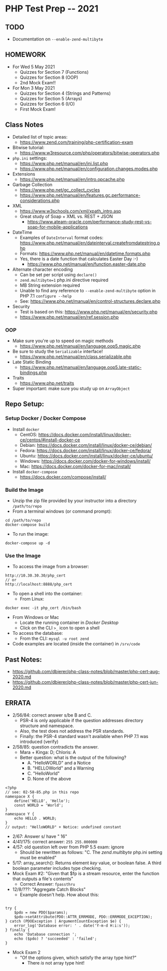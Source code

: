 # PHP Test Prep -- 2021

## TODO
* Documentation on `--enable-zend-multibyte`

## HOMEWORK
* For Wed 5 May 2021
  * Quizzes for Section 7 (Functions)
  * Quizzes for Section 8 (OOP)
  * 2nd Mock Exam!!
* For Mon 3 May 2021
  * Quizzes for Section 4 (Strings and Patterns)
  * Quizzes for Section 5 (Arrays)
  * Quizzes for Section 6 (I/O)
  * First Mock Exam!

## Class Notes
* Detailed list of topic areas:
  * https://www.zend.com/training/php-certification-exam
* Bitwise tutorial:
  * https://www.w3resource.com/php/operators/bitwise-operators.php
* `php.ini` settings:
  * https://www.php.net/manual/en/ini.list.php
  * https://www.php.net/manual/en/configuration.changes.modes.php
* Extensions
  * https://www.php.net/manual/en/intro.opcache.php
* Garbage Collection
  * https://www.php.net/gc_collect_cycles
  * https://www.php.net/manual/en/features.gc.performance-considerations.php
* XML
  * https://www.w3schools.com/xml/xpath_intro.asp
  * Great study of Soap + XML vs. REST + JSON
    * https://www.ateam-oracle.com/performance-study-rest-vs-soap-for-mobile-applications
* DateTime
  * Examples of `DateInterval` format codes: https://www.php.net/manual/en/dateinterval.createfromdatestring.php
  * Formats: https://www.php.net/manual/en/datetime.formats.php
  * Yes, there is a date function that calculates Easter Day :-)
    * https://www.php.net/manual/en/function.easter-date.php
* Alternate character encoding
  * Can be set per script using `declare()`
  * `zend.multibyte=1` php.ini directive required
  * MB String extension required
  * Unable to find any reference to `--enable-zend-multibyte` option in PHP 7.1 `configure --help`
  * See: https://www.php.net/manual/en/control-structures.declare.php
* Security
  * Test is based on this: https://www.php.net/manual/en/security.php
  * https://www.php.net/manual/en/ref.session.php
### OOP
* Make sure you're up to speed on magic methods
  * https://www.php.net/manual/en/language.oop5.magic.php
* Be sure to study the `Serializable` interface!
  * https://www.php.net/manual/en/class.serializable.php
* Late Static Binding
  * https://www.php.net/manual/en/language.oop5.late-static-bindings.php
* Traits
  * https://www.php.net/traits
* Super important: make sure you study up on `ArrayObject`

## Repo Setup:
### Setup Docker / Docker Compose
* Install `docker`
  * CentOS: https://docs.docker.com/install/linux/docker-ce/centos/#install-docker-ce
  * Debian: https://docs.docker.com/install/linux/docker-ce/debian/
  * Fedora: https://docs.docker.com/install/linux/docker-ce/fedora/
  * Ubuntu: https://docs.docker.com/install/linux/docker-ce/ubuntu/
  * Windows: https://docs.docker.com/docker-for-windows/install/
  * Mac: https://docs.docker.com/docker-for-mac/install/
* Install `docker-compose`
    * https://docs.docker.com/compose/install/

### Build the Image
* Unzip the zip file provided by your instructor into a directory `/path/to/repo`
* From a terminal windows (or command prompt):
```
cd /path/to/repo
docker-compose build
```
* To run the image:
```
docker-compose up -d
```

### Use the Image
* To access the image from a browser:
```
http://10.30.30.30/php_cert
// or
http://localhost:8888/php_cert
```
* To open a shell into the container:
  * From Linux:
```
docker exec -it php_cert /bin/bash
```
  * From Windows or Mac
    * Locate the running container in _Docker Desktop_
    * Click on the CLI `>_` icon to open a shell
  * To access the database:
    * From the CLI: `mysql -u root zend`
* Code examples are located (inside the container) in `/srv/code`
## Past Notes:
* https://github.com/dbierer/php-class-notes/blob/master/php-cert-aug-2020.md
* https://github.com/dbierer/php-class-notes/blob/master/php-cert-jun-2020.md

## ERRATA
* 2/56/84: correct answer s/be B and C.
  * PSR-4 is only applicable if the question addresses directory structure and namespace.
  * Also, the test does not address the PSR standards.
  * Finally: the PSR-4 standard wasn't available when PHP 7.1 was introduced (verify)
* 2/58/85: question contradicts the answer.
  * Mara + Kinga: D; Chloris: A
  * Better question: what is the output of the following?
    * A. "HelloWORLD" and a Notice
    * B. "HELLOWorld" and a Warning
    * C. "HelloWorld"
    * D. None of the above
```
<?php
// see: 02-58-85.php in this repo
namespace X {
    define('HELLO', 'Hello');
    const WORLD = 'World';
}
namespace Y {
    echo HELLO . WORLD;
}
// output: "HelloWORLD" + Notice: undefined constant
```
* 2/67: Answer s/ have " 16"
* 4/41/175: correct answer: `255 255.000000`
* 4/57: old question left over from PHP 5.5 exam: ignore
  * Should be rewritten as follows: "C. The _zend.multibyte_ php.ini setting must be enabled"
* 5/17: array_search(): Returns element *key* value, or boolean false. A third boolean parameter includes type checking.
* Mock Exam #2: "Given that $fp is a stream resource, enter the function that outputs a file's contents"
  * Correct Answer: `fpassthru`
* 12/8/???: "Aggregate Catch Blocks"
  * Example doesn't help.  How about this:
```

try {
    $pdo = new PDO($params);
    $pdo->setAttribute(PDO::ATTR_ERRMODE, PDO::ERRMODE_EXCEPTION);
} catch (PDOException | ArgumentCountException $e) {
    error_log('Database error: ' . date('Y-m-d H:i:s'));
} finally {
    echo 'Database connection ';
    echo ($pdo) ? 'succeeded' : 'failed';
}
```
* Mock Exam 2
  * "Of the options given, which satisfy the array type hint?"
    * There *is* not array type hint!
